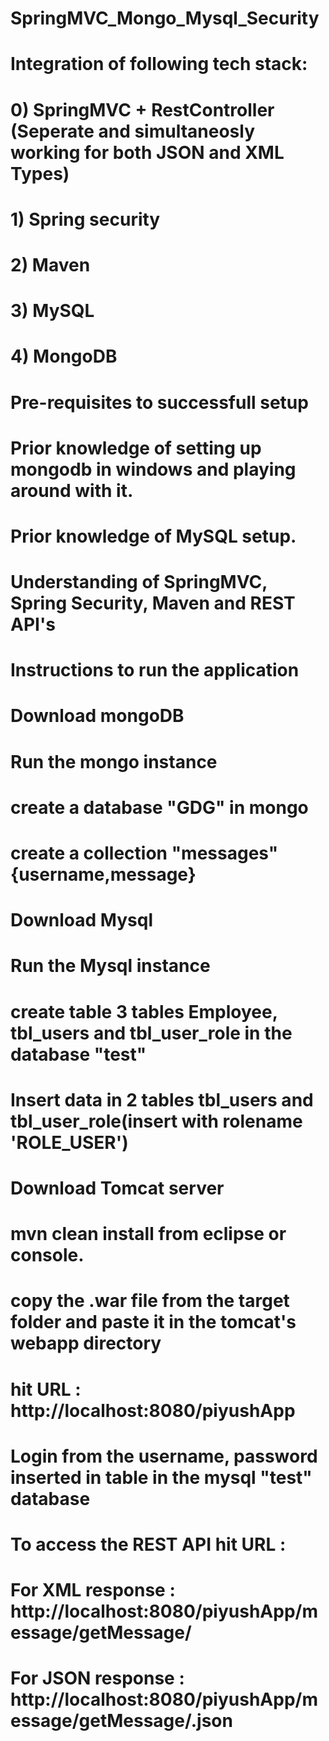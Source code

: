 # SpringMVC_Mongo_Mysql_Security
# Integration of following tech stack:
# 0) SpringMVC + RestController (Seperate and simultaneosly working for both JSON and XML Types)
# 1) Spring security
# 2) Maven
# 3) MySQL
# 4) MongoDB

# Pre-requisites to successfull setup
# Prior knowledge of setting up mongodb in windows and playing around with it.
# Prior knowledge of MySQL setup. 
# Understanding of SpringMVC, Spring Security, Maven and REST API's 

# Instructions to run the application

# Download mongoDB 
# Run the mongo instance
# create a database "GDG" in mongo
# create a collection "messages" {username,message}
# Download Mysql
# Run the Mysql instance
# create table 3 tables Employee, tbl_users and tbl_user_role in the database "test"
# Insert data in 2 tables tbl_users and tbl_user_role(insert with rolename 'ROLE_USER')
# Download Tomcat server
# mvn clean install from eclipse or console.
# copy the .war file from the target folder and paste it in the tomcat's webapp directory
# hit URL : http://localhost:8080/piyushApp
# Login from the username, password inserted in table in the mysql "test" database
# To access the REST API hit URL : 
# For XML response : http://localhost:8080/piyushApp/message/getMessage/ 
# For JSON response : http://localhost:8080/piyushApp/message/getMessage/.json   


